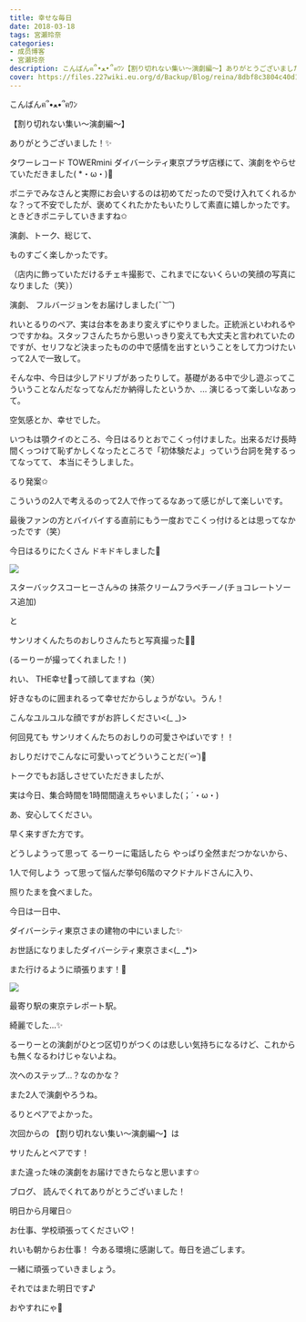 ```yaml
---
title: 幸せな毎日
date: 2018-03-18
tags: 宮瀬玲奈
categories: 
- 成员博客
- 宮瀬玲奈
description: こんばんฅ՞•ﻌ•՞ฅﾜﾝ【割り切れない集い～演劇編～】ありがとうございました！✨タワーレコード TOWERmini ダイバーシティ東京プラザ店様にて、演劇をやらせていただきました( *・ω...
cover: https://files.227wiki.eu.org/d/Backup/Blog/reina/8dbf8c3804c40d1e74b142da8431c.png 
---
```




こんばんฅ՞•ﻌ•՞ฅﾜﾝ






【割り切れない集い～演劇編～】

ありがとうございました！✨



タワーレコード TOWERmini ダイバーシティ東京プラザ店様にて、演劇をやらせていただきました( *・ω・)💓



ポニテでみなさんと実際にお会いするのは初めてだったので受け入れてくれるかな？って不安でしたが、褒めてくれたかたもいたりして素直に嬉しかったです。ときどきポニテしていきますね✩







演劇、トーク、総じて、

ものすごく楽しかったです。


（店内に飾っていただけるチェキ撮影で、これまでにないくらいの笑顔の写真になりました（笑））









演劇、
フルバージョンをお届けしました(*˘︶˘*)


れいとるりのペア、実は台本をあまり変えずにやりました。正統派といわれるやつですかね。スタッフさんたちから思いっきり変えても大丈夫と言われていたのですが、セリフなど決まったものの中で感情を出すということをして力つけたいって2人で一致して。

そんな中、今日は少しアドリブがあったりして。基礎がある中で少し遊ぶってこういうことなんだなってなんだか納得したというか、...
演じるって楽しいなあって。




空気感とか、幸せでした。






いつもは顎クイのところ、今日はるりとおでこくっ付けました。出来るだけ長時間くっつけて恥ずかしくなったところで「初体験だよ」っていう台詞を発するってなってて、
本当にそうしました。


るり発案✩

こういうの2人で考えるのって2人で作ってるなあって感じがして楽しいです。



最後ファンの方とバイバイする直前にもう一度おでこくっ付けるとは思ってなかったです（笑）









今日はるりにたくさん
ドキドキしました💓











![](https://files.227wiki.eu.org/d/Backup/Blog/reina/8dbf8c3804c40d1e74b142da8431c.png)






スターバックスコーヒーさん☕️の
抹茶クリームフラペチーノ(チョコレートソース追加)

と

サンリオくんたちのおしりさんたちと写真撮った💓💓



(るーりーが撮ってくれました！)














れい、
THE幸せ💞って顔してますね（笑）





好きなものに囲まれるって幸せだからしょうがない。うん！


こんなユルユルな顔ですがお許しください<(_ _)>








何回見ても
サンリオくんたちのおしりの可愛さやばいです！！


おしりだけでこんなに可愛いってどういうことだ(*´⚰︎`*﻿)💓
















トークでもお話しさせていただきましたが、

実は今日、集合時間を1時間間違えちゃいました(；´・ω・)



あ、安心してください。





早く来すぎた方です。






どうしようって思って
るーりーに電話したら
やっぱり全然まだつかないから、


1人で何しよう
って思って悩んだ挙句6階のマクドナルドさんに入り、

照りたまを食べました。




今日は一日中、

ダイバーシティ東京さまの建物の中にいました✨


お世話になりましたダイバーシティ東京さま<(_ _*)>


また行けるように頑張ります！💓





![](https://files.227wiki.eu.org/d/Backup/Blog/reina/8dbf8c3804c40d1e74b142da8431c-01.jpg)





最寄り駅の東京テレポート駅。

綺麗でした...✨









るーりーとの演劇がひとつ区切りがつくのは悲しい気持ちになるけど、これからも無くなるわけじゃないよね。


次へのステップ...？なのかな？






また2人で演劇やろうね。








るりとペアでよかった。






次回からの
【割り切れない集い～演劇編～】は

サリたんとペアです！

また違った味の演劇をお届けできたらなと思います✩











ブログ、
読んでくれてありがとうございました！



明日から月曜日✩

お仕事、学校頑張ってください♡！


れいも朝からお仕事！
今ある環境に感謝して。毎日を過ごします。


一緒に頑張っていきましょう。





それではまた明日です♪


おやすれにゃ💓


